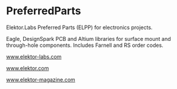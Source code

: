 PreferredParts
==============

Elektor.Labs Preferred Parts (ELPP) for electronics projects.

Eagle, DesignSpark PCB and Altium libraries for surface mount and
through-hole components. Includes Farnell and RS order codes.

www.elektor-labs.com

www.elektor.com

www.elektor-magazine.com
